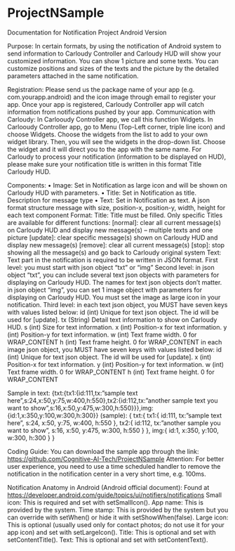 ﻿# ProjectNSample
 
Documentation for Notification Project
Android Version

Purpose:
In certain formats, by using the notification of Android system to send information to Carloudy Controller and Carloudy HUD will show your customized information.
You can show 1 picture and some texts.
You can customize positions and sizes of the texts and the picture by the detailed parameters attached in the same notification.

Registration:
Please send us the package name of your app (e.g. com.yourapp.android) and the icon image through email to register your app. Once your app is registered, Carloudy Controller app will catch information from notifications pushed by your app. 
Communication with Carloudy:
In Carlooudy Controller app, we call this function Widgets.
In Carlooudy Controller app, go to Menu (Top-Left corner, triple line icon) and choose Widgets. 
Choose the widgets from the list to add to your own widget library. Then, you will see the widgets in the drop-down list.
Choose the widget and it will direct you to the app with the same name.
For Carloudy to process your notification (information to be displayed on HUD),  please make sure your notification title is written in this format Title Carloudy HUD.

Components:
•	Image:	Set in Notification as large icon and will be shown on Carloudy HUD with parameters.
•	Title:	Set in Notification as title. Description for message type 
•	Text:	Set in Notification as text. A json format structure message with size, position-x, position-y, width, height for each text component
Format:
Title:
Title must be filled.
Only specific Titles are available for different functions:
[normal]:	clear all current message(s) on Carloudy HUD and display new message(s) – multiple texts and one picture
[update]:	clear specific message(s) shown on Carloudy HUD and display new message(s)
[remove]:	clear all current message(s) 
[stop]:	stop showing all the message(s) and go back to Carloudy original system
Text:
Text part in the notification is required to be written in JSON format.
First level:	you must start with json object “txt” or “img”
Second level:	in json object “txt”, you can include several text json objects with parameters for displaying on Carloudy HUD. The names for text json objects don’t matter.
in json object “img”, you can set 1 image object with parameters for displaying on Carloudy HUD. You must set the image as large icon in your notification.
Third level:	in each text json object, you MUST have seven keys with values listed below:
	id	(int) Unique for text json object. The id will be used for [update].
	tx	(String) Detail text information to show on Carloudy HUD.
	s	(int) Size for text information.
	x	(int) Position-x for text information.
	y	(int) Position-y for text information.
	w	(int) Text frame width. 0 for WRAP_CONTENT
	h	(int) Text frame height. 0 for WRAP_CONTENT
in each image json object, you MUST have seven keys with values listed below:
	id	(int) Unique for text json object. The id will be used for [update].
	x	(int) Position-x for text information.
	y	(int) Position-y for text information.
	w	(int) Text frame width. 0 for WRAP_CONTENT
	h	(int) Text frame height. 0 for WRAP_CONTENT

Sample in text:	{txt:{tx1:{id:111,tx:”sample text here”,s:24,x:50,y:75,w:400,h:550},tx2:{id:112,tx:”another sample text you want to show”,s:16,x:50,y:475,w:300,h:550}}},img:{id:1,x:350,y:100,w:300,h:300}}
(sample):	{
	txt:{
		tx1:{
			id:111,
			tx:”sample text here”,
			s:24,
			x:50,
			y:75,
			w:400,
			h:550
		},
		tx2:{
			id:112,
			tx:”another sample you want to show”,
			s:16,
			x:50,
			y:475,
			w:300,
			h:550
		}
	},
	img:{
		id:1,
		x:350,
		y:100,
		w:300,
		h:300
	}
}

Coding Guide:
You can download the sample app through the link:
https://github.com/Cognitive-AI-Tech/ProjectNSample
Attention:
For better user experience, you need to use a time scheduled handler to remove the notification in the notification center in a very short time, e.g. 100ms.

Notification Anatomy in Android (Android official document):
Found at https://developer.android.com/guide/topics/ui/notifiers/notifications
Small icon:	This is required and set with setSmallIcon().
App name:	This is provided by the system.
Time stamp:	This is provided by the system but you can override with setWhen() or hide it with setShowWhen(false).
Large icon:	This is optional (usually used only for contact photos; do not use it for your app icon) and set with setLargeIcon().
Title:	This is optional and set with setContentTitle().
Text:	This is optional and set with setContentText().

